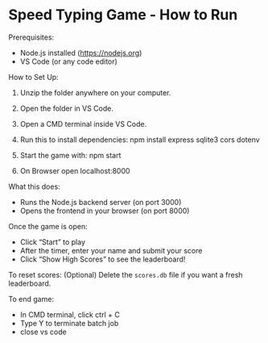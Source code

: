 # Speed Typing Game - How to Run

Prerequisites:
- Node.js installed (https://nodejs.org)
- VS Code (or any code editor)

How to Set Up:

1. Unzip the folder anywhere on your computer.
2. Open the folder in VS Code.
3. Open a CMD terminal inside VS Code.

4. Run this to install dependencies: npm install express sqlite3 cors dotenv

5. Start the game with:
   npm start

7. On Browser open localhost:8000

What this does:
- Runs the Node.js backend server (on port 3000)
- Opens the frontend in your browser (on port 8000)

Once the game is open:
- Click “Start” to play
- After the timer, enter your name and submit your score
- Click “Show High Scores” to see the leaderboard!

To reset scores:
(Optional) Delete the `scores.db` file if you want a fresh leaderboard.

To end game:
- In CMD terminal, click ctrl + C
- Type Y to terminate batch job
- close vs code
